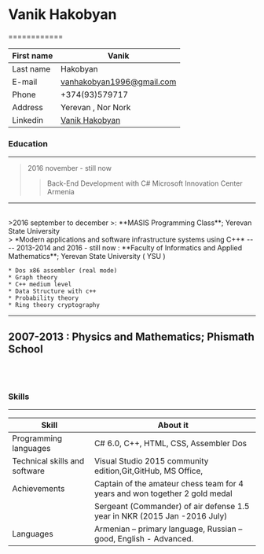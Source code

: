 # Vanik Hakobyan
============

First name         |          Vanik
-------------------|--------------------------------------------------------
Last name          |          Hakobyan
E-mail             |          <a href="mailto:vanhakobyan1996@gmail.com">vanhakobyan1996@gmail.com</a>
Phone              |          +374(93)579717
Address            |          Yerevan , Nor Nork    
Linkedin           |          [Vanik Hakobyan](https://www.linkedin.com/in/vanikhakobyan) 


### Education
---------

>2016 november - still now <br>
>>Back-End Development with C# 
>>Microsoft Innovation Center Armenia
-----
<br>
>2016 september to december
>:   **MASIS Programming Class**; Yerevan State University<br>
>     *Modern applications and software infrastructure systems using C++* 
----     
2013-2014 and 2016 - still now
:   **Faculty of Informatics and Applied Mathematics**; Yerevan State University ( YSU )

    * Dos x86 assembler (real mode)
    * Graph theory
    * C++ medium level
    * Data Structure with c++
    * Probability theory
    * Ring theory cryptography
----
2007-2013
:   **Physics and Mathematics**; Phismath School
----
<br><br>


### Skills
------------------
 Skill                        |About it
------------------------------|------------------------------------------
Programming languages         |    C# 6.0, C++, HTML, CSS, Assembler Dos <br>
Technical skills and software |    Visual Studio 2015 community edition,Git,GitHub, MS Office, <br>
Achievements                  |    Captain of the amateur chess team for 4 years and won together 2 gold medal<br>
                              |    Sergeant (Commander) of air defense 1.5 year in NKR (2015 Jan -2016 July)<br>
Languages                     |    Armenian – primary language, Russian – good, English - Advanced.  <br>      


